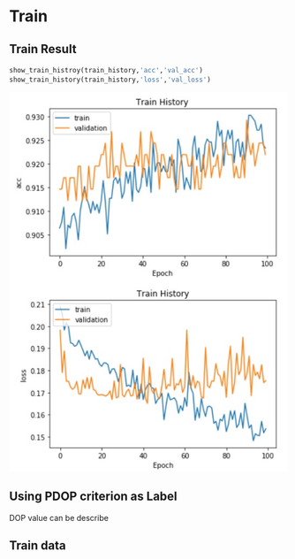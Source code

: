 # Train 
## Train Result

```py
show_train_histroy(train_history,'acc','val_acc')
show_train_history(train_history,'loss','val_loss')
```
![不對耶](pictures/acc_and_loss.jpg)

## Using PDOP criterion as Label

DOP value can be describe 

## Train data

